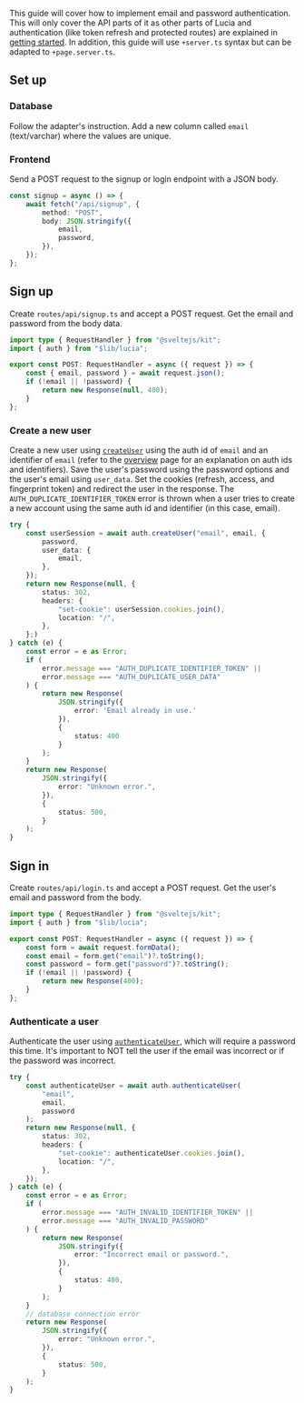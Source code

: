 This guide will cover how to implement email and password authentication. This will only cover the API parts of it as other parts of Lucia and authentication (like token refresh and protected routes) are explained in [getting started](/getting-started). In addition, this guide will use `+server.ts` syntax but can be adapted to `+page.server.ts`.

## Set up

### Database

Follow the adapter's instruction. Add a new column called `email` (text/varchar) where the values are unique.

### Frontend

Send a POST request to the signup or login endpoint with a JSON body.

```ts
const signup = async () => {
    await fetch("/api/signup", {
        method: "POST",
        body: JSON.stringify({
            email,
            password,
        }),
    });
};
```

## Sign up

Create `routes/api/signup.ts` and accept a POST request. Get the email and password from the body data.

```ts
import type { RequestHandler } from "@sveltejs/kit";
import { auth } from "$lib/lucia";

export const POST: RequestHandler = async ({ request }) => {
    const { email, password } = await request.json();
    if (!email || !password) {
        return new Response(null, 400);
    }
};
```

### Create a new user

Create a new user using [`createUser`](/server-apis#createuser) using the auth id of `email` and an identifier of `email` (refer to the [overview](/overview) page for an explanation on auth ids and identifiers). Save the user's password using the password options and the user's email using `user_data`. Set the cookies (refresh, access, and fingerprint token) and redirect the user in the response. The `AUTH_DUPLICATE_IDENTIFIER_TOKEN` error is thrown when a user tries to create a new account using the same auth id and identifier (in this case, email).

```ts
try {
    const userSession = await auth.createUser("email", email, {
        password,
        user_data: {
            email,
        },
    });
    return new Response(null, {
        status: 302,
        headers: {
            "set-cookie": userSession.cookies.join(),
            location: "/",
        },
    };)
} catch (e) {
    const error = e as Error;
    if (
        error.message === "AUTH_DUPLICATE_IDENTIFIER_TOKEN" ||
        error.message === "AUTH_DUPLICATE_USER_DATA"
    ) {
        return new Response(
	        JSON.stringify({
		        error: 'Email already in use.'
	        }),
	        {
		        status: 400
	        }
        );
    }
    return new Response(
	    JSON.stringify({
            error: "Unknown error.",
        }),
	    {
		    status: 500,
	    }
    );
}
```

## Sign in

Create `routes/api/login.ts` and accept a POST request. Get the user's email and password from the body.

```ts
import type { RequestHandler } from "@sveltejs/kit";
import { auth } from "$lib/lucia";

export const POST: RequestHandler = async ({ request }) => {
    const form = await request.formData();
    const email = form.get("email")?.toString();
    const password = form.get("password")?.toString();
    if (!email || !password) {
        return new Response(400);
    }
};
```

### Authenticate a user

Authenticate the user using [`authenticateUser`](/server-apis#authenticateuser), which will require a password this time. It's important to NOT tell the user if the email was incorrect or if the password was incorrect.

```ts
try {
    const authenticateUser = await auth.authenticateUser(
        "email",
        email,
        password
    );
    return new Response(null, {
        status: 302,
        headers: {
            "set-cookie": authenticateUser.cookies.join(),
            location: "/",
        },
    });
} catch (e) {
    const error = e as Error;
    if (
        error.message === "AUTH_INVALID_IDENTIFIER_TOKEN" ||
        error.message === "AUTH_INVALID_PASSWORD"
    ) {
        return new Response(
            JSON.stringify({
                error: "Incorrect email or password.",
            }),
            {
                status: 400,
            }
        );
    }
    // database connection error
    return new Response(
        JSON.stringify({
            error: "Unknown error.",
        }),
        {
            status: 500,
        }
    );
}
```
